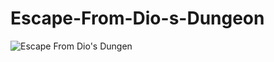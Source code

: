 # Escape-From-Dio-s-Dungeon
![Escape From Dio's Dungen](https://user-images.githubusercontent.com/102834064/209483702-f92c5834-7701-4d33-9995-baa230c0f681.png)
